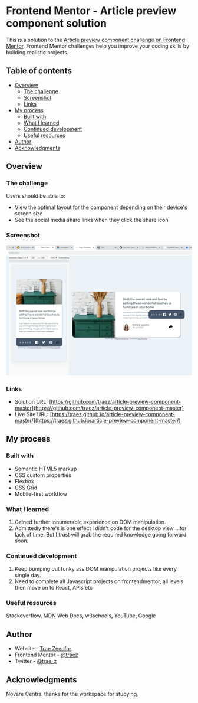 # Frontend Mentor - Article preview component solution

This is a solution to the [Article preview component challenge on Frontend Mentor](https://www.frontendmentor.io/challenges/article-preview-component-dYBN_pYFT). Frontend Mentor challenges help you improve your coding skills by building realistic projects. 

## Table of contents

- [Overview](#overview)
  - [The challenge](#the-challenge)
  - [Screenshot](#screenshot)
  - [Links](#links)
- [My process](#my-process)
  - [Built with](#built-with)
  - [What I learned](#what-i-learned)
  - [Continued development](#continued-development)
  - [Useful resources](#useful-resources)
- [Author](#author)
- [Acknowledgments](#acknowledgments)

## Overview

### The challenge

Users should be able to:

- View the optimal layout for the component depending on their device's screen size
- See the social media share links when they click the share icon

### Screenshot

![](./images/screenshot-desktop-and-mobile.png)

### Links

- Solution URL: [https://github.com/traez/article-preview-component-master](https://github.com/traez/article-preview-component-master)
- Live Site URL: [https://traez.github.io/article-preview-component-master/](https://traez.github.io/article-preview-component-master/)

## My process

### Built with

- Semantic HTML5 markup
- CSS custom properties
- Flexbox
- CSS Grid
- Mobile-first workflow

### What I learned

1) Gained further innumerable experience on DOM manipulation.  
2) Admittedly there's is one effect i didn't code for the desktop view ...for lack of time. But I trust will grab the required knowledge going forward soon.

### Continued development

1) Keep bumping out funky ass DOM manipulation projects like every single day.  
2) Need to complete all Javascript projects on frontendmentor, all levels then move on to React, APIs etc  

### Useful resources

Stackoverflow, MDN Web Docs, w3schools, YouTube, Google 

## Author

- Website - [Trae Zeeofor](https://github.com/traez)  
- Frontend Mentor - [@traez](https://www.frontendmentor.io/profile/traez)  
- Twitter - [@trae_z](https://twitter.com/trae_z)

## Acknowledgments

Novare Central thanks for the workspace for studying.

